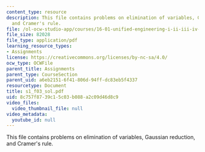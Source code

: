 ```yaml
---
content_type: resource
description: This file contains problems on elimination of variables, Gaussian reduction,
  and Cramer's rule.
file: /ol-ocw-studio-app/courses/16-01-unified-engineering-i-ii-iii-iv-fall-2005-spring-2006/8c757f8739c15c03b088a2c09d46d8c9_s1_f03_sol.pdf
file_size: 82028
file_type: application/pdf
learning_resource_types:
- Assignments
license: https://creativecommons.org/licenses/by-nc-sa/4.0/
ocw_type: OCWFile
parent_title: Assignments
parent_type: CourseSection
parent_uid: a6eb2151-6f41-806d-94ff-dc83eb5f4337
resourcetype: Document
title: s1_f03_sol.pdf
uid: 8c757f87-39c1-5c03-b088-a2c09d46d8c9
video_files:
  video_thumbnail_file: null
video_metadata:
  youtube_id: null
---
```

This file contains problems on elimination of variables, Gaussian reduction, and Cramer's rule.